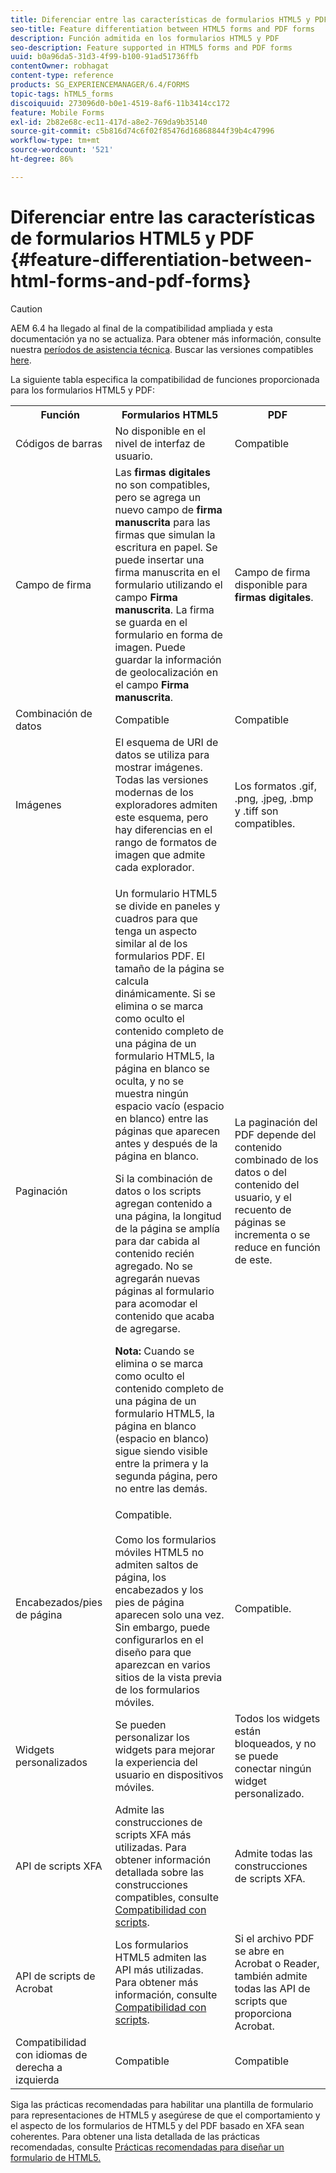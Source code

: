 ```yaml
---
title: Diferenciar entre las características de formularios HTML5 y PDF
seo-title: Feature differentiation between HTML5 forms and PDF forms
description: Función admitida en los formularios HTML5 y PDF
seo-description: Feature supported in HTML5 forms and PDF forms
uuid: b0a96da5-31d3-4f99-b100-91ad51736ffb
contentOwner: robhagat
content-type: reference
products: SG_EXPERIENCEMANAGER/6.4/FORMS
topic-tags: hTML5_forms
discoiquuid: 273096d0-b0e1-4519-8af6-11b3414cc172
feature: Mobile Forms
exl-id: 2b82e68c-ec11-417d-a8e2-769da9b35140
source-git-commit: c5b816d74c6f02f85476d16868844f39b4c47996
workflow-type: tm+mt
source-wordcount: '521'
ht-degree: 86%

---
```


# Diferenciar entre las características de formularios HTML5 y PDF {#feature-differentiation-between-html-forms-and-pdf-forms}

>[!CAUTION]
>
>AEM 6.4 ha llegado al final de la compatibilidad ampliada y esta documentación ya no se actualiza. Para obtener más información, consulte nuestra [períodos de asistencia técnica](https://helpx.adobe.com/es/support/programs/eol-matrix.html). Buscar las versiones compatibles [here](https://experienceleague.adobe.com/docs/).

La siguiente tabla especifica la compatibilidad de funciones proporcionada para los formularios HTML5 y PDF:

<table> 
 <tbody>
  <tr>
   <th>Función</th> 
   <th>Formularios HTML5</th> 
   <th>PDF</th> 
  </tr>
  <tr>
   <td>Códigos de barras<br /> </td> 
   <td>No disponible en el nivel de interfaz de usuario. </td> 
   <td>Compatible</td> 
  </tr>
  <tr>
   <td>Campo de firma<br /> </td> 
   <td>Las <strong>firmas digitales</strong> no son compatibles, pero se agrega un nuevo campo de <strong>firma manuscrita</strong> para las firmas que simulan la escritura en papel. Se puede insertar una firma manuscrita en el formulario utilizando el campo <strong>Firma manuscrita</strong>. La firma se guarda en el formulario en forma de imagen. Puede guardar la información de geolocalización en el campo <strong>Firma manuscrita</strong>.</td> 
   <td>Campo de firma disponible para <strong>firmas digitales</strong>.</td> 
  </tr>
  <tr>
   <td>Combinación de datos</td> 
   <td>Compatible</td> 
   <td>Compatible </td> 
  </tr>
  <tr>
   <td>Imágenes</td> 
   <td>El esquema de URI de datos se utiliza para mostrar imágenes. Todas las versiones modernas de los exploradores admiten este esquema, pero hay diferencias en el rango de formatos de imagen que admite cada explorador.<br /> </td> 
   <td>Los formatos .gif, .png, .jpeg, .bmp y .tiff son compatibles.</td> 
  </tr>
  <tr>
   <td>Paginación<br /> </td> 
   <td><p>Un formulario HTML5 se divide en paneles y cuadros para que tenga un aspecto similar al de los formularios PDF. El tamaño de la página se calcula dinámicamente. Si se elimina o se marca como oculto el contenido completo de una página de un formulario HTML5, la página en blanco se oculta, y no se muestra ningún espacio vacío (espacio en blanco) entre las páginas que aparecen antes y después de la página en blanco.</p> <p>Si la combinación de datos o los scripts agregan contenido a una página, la longitud de la página se amplía para dar cabida al contenido recién agregado. No se agregarán nuevas páginas al formulario para acomodar el contenido que acaba de agregarse. </p> <p><strong>Nota:</strong> Cuando se elimina o se marca como oculto el contenido completo de una página de un formulario HTML5, la página en blanco (espacio en blanco) sigue siendo visible entre la primera y la segunda página, pero no entre las demás.</p> </td> 
   <td>La paginación del PDF depende del contenido combinado de los datos o del contenido del usuario, y el recuento de páginas se incrementa o se reduce en función de este.</td> 
  </tr>
  <tr>
   <td>Encabezados/pies de página </td> 
   <td>Compatible. <br /> <br /> Como los formularios móviles HTML5 no admiten saltos de página, los encabezados y los pies de página aparecen solo una vez. Sin embargo, puede configurarlos en el diseño para que aparezcan en varios sitios de la vista previa de los formularios móviles.<br /> </td> 
   <td>Compatible.</td> 
  </tr>
  <tr>
   <td>Widgets personalizados</td> 
   <td>Se pueden personalizar los widgets para mejorar la experiencia del usuario en dispositivos móviles.<br /> </td> 
   <td>Todos los widgets están bloqueados, y no se puede conectar ningún widget personalizado.<br /> </td> 
  </tr>
  <tr>
   <td>API de scripts XFA</td> 
   <td>Admite las construcciones de scripts XFA más utilizadas. Para obtener información detallada sobre las construcciones compatibles, consulte <a href="/help/forms/using/scripting-support.md">Compatibilidad con scripts</a>.</td> 
   <td>Admite todas las construcciones de scripts XFA.</td> 
  </tr>
  <tr>
   <td>API de scripts de Acrobat </td> 
   <td>Los formularios HTML5 admiten las API más utilizadas. Para obtener más información, consulte <a href="/help/forms/using/scripting-support.md">Compatibilidad con scripts</a>.</td> 
   <td>Si el archivo PDF se abre en Acrobat o Reader, también admite todas las API de scripts que proporciona Acrobat.</td> 
  </tr>
  <tr>
   <td>Compatibilidad con idiomas de derecha a izquierda </td> 
   <td>Compatible</td> 
   <td>Compatible </td> 
  </tr>
 </tbody>
</table>

Siga las prácticas recomendadas para habilitar una plantilla de formulario para representaciones de HTML5 y asegúrese de que el comportamiento y el aspecto de los formularios de HTML5 y del PDF basado en XFA sean coherentes. Para obtener una lista detallada de las prácticas recomendadas, consulte [Prácticas recomendadas para diseñar un formulario de HTML5.](/help/forms/using/best-practices-for-html5-forms.md)
